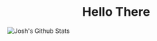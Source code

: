 <h1 align="center"> Hello There</h1>

![Josh's Github Stats](https://github-readme-stats.vercel.app/api?username=joshuaAjack&show_icons=true_color=fff&icon_color=79ff97&text_color=9f9f9f&bg_color=#FFFFFF)
